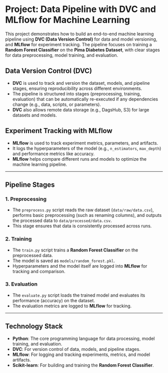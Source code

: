 # Project: Data Pipeline with DVC and MLflow for Machine Learning

This project demonstrates how to build an end-to-end machine learning pipeline using **DVC (Data Version Control)** for data and model versioning, and **MLflow** for experiment tracking. The pipeline focuses on training a **Random Forest Classifier** on the **Pima Diabetes Dataset**, with clear stages for data preprocessing, model training, and evaluation.

## Data Version Control (DVC)

- **DVC** is used to track and version the dataset, models, and pipeline stages, ensuring reproducibility across different environments.
- The pipeline is structured into stages (preprocessing, training, evaluation) that can be automatically re-executed if any dependencies change (e.g., data, scripts, or parameters).
- **DVC** also allows remote data storage (e.g., DagsHub, S3) for large datasets and models.

## Experiment Tracking with MLflow

- **MLflow** is used to track experiment metrics, parameters, and artifacts.
- It logs the hyperparameters of the model (e.g., `n_estimators`, `max_depth`) and performance metrics like accuracy.
- **MLflow** helps compare different runs and models to optimize the machine learning pipeline.

---

## Pipeline Stages

### 1. Preprocessing

- The `preprocess.py` script reads the raw dataset (`data/raw/data.csv`), performs basic preprocessing (such as renaming columns), and outputs the processed data to `data/processed/data.csv`.
- This stage ensures that data is consistently processed across runs.

### 2. Training

- The `train.py` script trains a **Random Forest Classifier** on the preprocessed data.
- The model is saved as `models/random_forest.pkl`.
- Hyperparameters and the model itself are logged into **MLflow** for tracking and comparison.

### 3. Evaluation

- The `evaluate.py` script loads the trained model and evaluates its performance (accuracy) on the dataset.
- The evaluation metrics are logged to **MLflow** for tracking.

---

## Technology Stack

- **Python**: The core programming language for data processing, model training, and evaluation.
- **DVC**: For version control of data, models, and pipeline stages.
- **MLflow**: For logging and tracking experiments, metrics, and model artifacts.
- **Scikit-learn**: For building and training the **Random Forest Classifier**.
